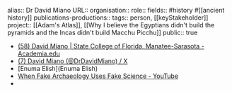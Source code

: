 alias:: Dr David Miano
URL::
organisation::
role:: 
fields:: #history #[[ancient history]]
publications-productions:: 
tags:: person, [[keyStakeholder]] 
project:: [[Adam's Atlas]], [[Why I believe the Egyptians didn't build the pyramids and the Incas didn't build Macchu Picchu]] 
public:: true

- [(58) David Miano | State College of Florida, Manatee-Sarasota - Academia.edu](https://scf.academia.edu/DMiano)
- [(7) David Miano (@DrDavidMiano) / X](https://twitter.com/DrDavidMiano)
- [Enuma Elish](Enuma Elish)
- [When Fake Archaeology Uses Fake Science - YouTube](https://www.youtube.com/watch?v=j0OMxE_D1pE)
-